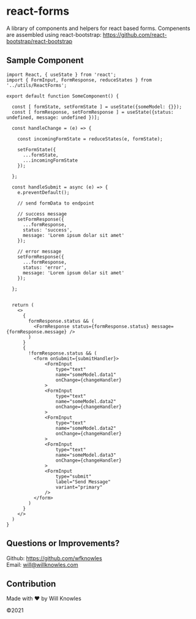 # react-forms
A library of components and helpers for react based forms. Compenents are assembled using react-bootstrap: https://github.com/react-bootstrap/react-bootstrap


## Sample Component

```
import React, { useState } from 'react';
import { FormInput, FormResponse, reduceStates } from '../utils/ReactForms';

export default function SomeComponent() {

  const [ formState, setFormState ] = useState({someModel: {}});
  const [ formResponse, setFormResponse ] = useState({status: undefined, message: undefined })];

  const handleChange = (e) => {

    const incomingFormState = reduceStates(e, formState);

    setFormState({
      ...formState,
      ...incomingFormState
    });

  };

  const handleSubmit = async (e) => {
    e.preventDefault();

    // send formData to endpoint

    // success message
    setFormResponse({
      ...formResponse,
      status: 'success',
      message: 'Lorem ipsum dolar sit amet'
    });

    // error message
    setFormResponse({
      ...formResponse,
      status: 'error',
      message: 'Lorem ipsum dolar sit amet'
    });

  };


  return (
    <>
      {
        formResponse.status && (
          <FormResponse status={formResponse.status} message={formResponse.message} />
        )
      }
      {
        !formResponse.status && (
          <form onSubmit={submitHandler}>
              <FormInput
                  type="text"
                  name="someModel.data1"
                  onChange={changeHandler}
              >
              <FormInput
                  type="text"
                  name="someModel.data2"
                  onChange={changeHandler}
              >
              <FormInput
                  type="text"
                  name="someModel.data2"
                  onChange={changeHandler}
              >
              <FormInput
                  type="text"
                  name="someModel.data3"
                  onChange={changeHandler}
              >
              <FormInput 
                  type="submit"
                  label="Send Message"
                  variant="primary"
              />
          </form>
        )
      }
    </>
  )
}
```

## Questions or Improvements?
Github: https://github.com/wfknowles<br>
Email: will@willknowles.com

## Contribution
Made with ❤️ by Will Knowles

©️2021